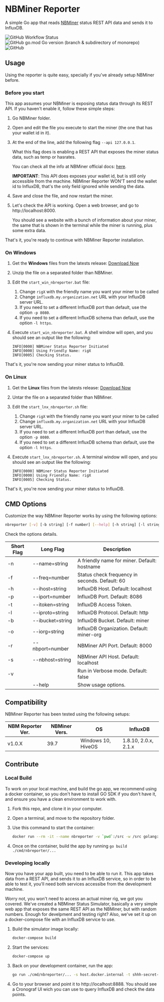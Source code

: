 # NBMiner Reporter
A simple Go app that reads [NBMiner](https://github.com/NebuTech/NBMiner#nbminer) status REST API data and sends it to InfluxDB.

![GitHub Workflow Status](https://img.shields.io/github/workflow/status/Cruzoft/nbminer-reporter/cicd)
![GitHub go.mod Go version (branch & subdirectory of monorepo)](https://img.shields.io/github/go-mod/go-version/Cruzoft/nbminer-reporter/main?label=Go%20Version)
![GitHub](https://img.shields.io/github/license/Cruzoft/nbminer-reporter?color=orange)

## Usage

Using the reporter is quite easy, specially if you've already setup NBMiner before.

### Before you start

This app assumes your NBMiner is exposing status data through its REST API. If you haven't enable it, follow these simple steps:

1. Go NBMiner folder.
1. Open and edit the file you execute to start the miner (the one that has your wallet id in it).
1. At the end of the line, add the following flag `--api 127.0.0.1`.

    What this flag does is enabling a REST API that exposes the miner status data, such as temp or hasrates.

    You can check all the info at NBMiner official docs: [here](https://github.com/NebuTech/NBMiner#api-reference).

    **IMPORTANT**: This API does exposes your wallet id, but is still only accessible from the machine. NBMiner Reporter WON'T send the wallet id to InfluxDB, that's the only field ignored while sending the data.

1. Save and close the file, and now restart the miner.
1. Let's check the API is working. Open a web browser, and go to http://localhost:8000.

    You should see a website with a bunch of information about your miner, the same that is shown in the terminal while the miner is running, plus some extra data.

That's it, you're ready to continue with NBMiner Reporter installation.

### On Windows

1. Get the **Windows** files from the latests release: [Download Now](https://github.com/Cruzoft/nbminer-reporter/releases)
1. Unzip the file on a separated folder than NBMiner.
1. Edit the `start_win_nbreporter.bat` file:
    1. Change `rigX` with the friendly name you want your miner to be called
    2. Change `influxdb.my.organization.net` URL with your InfluxDB server URL.
    3. If you need to set a different InfluxDB port than default, use the option `-p 8080`.
    4. If you need to set a different InfluxDB schema than default, use the option `-l https`.
1. Execute `start_win_nbreporter.bat`. A shell window will open, and you should see an output like the following:

    ```shell
    INFO[0000] NBMiner Status Reporter Initiated            
    INFO[0000] Using Friendly Name: rigX             
    INFO[0005] Checking Status.                   
    ```

That's it, you're now sending your miner status to InfluxDB.

### On Linux

1. Get the **Linux** files from the latests release: [Download Now](https://github.com/Cruzoft/nbminer-reporter/releases)
1. Untar the file on a separated folder than NBMiner.
1. Edit the `start_lnx_nbreporter.sh` file:
    1. Change `rigX` with the friendly name you want your miner to be called
    2. Change `influxdb.my.organization.net` URL with your InfluxDB server URL.
    3. If you need to set a different InfluxDB port than default, use the option `-p 8080`.
    4. If you need to set a different InfluxDB schema than default, use the option `-l https`.
1. Execute `start_lnx_nbreporter.sh`. A terminal window will open, and you should see an output like the following:

    ```shell
    INFO[0000] NBMiner Status Reporter Initiated            
    INFO[0000] Using Friendly Name: rigX             
    INFO[0005] Checking Status.                   
    ```

That's it, you're now sending your miner status to InfluxDB.

## CMD Options

Customize the way NBMiner Reporter works by using the following options:

```bash
nbreporter [-v] [-b string] [-f number] [--help] [-h string] [-l string] [-n string] [-o string] [-p number] [-r strinumberng] [-s string] [-t string]
```

Check the options details.

| Short Flag | Long Flag | Description                                     |
|----|-------------------|-------------------------------------------------|
| -n | --name=string     | A friendly name for miner. Default: hostname    |
| -f | --freq=number     | Status check frequency in seconds. Default: 60  |
| -h | --ihost=string    | InfluxDB Host.  Default: localhost              |
| -p | --iport=number    | InfluxDB Port. Default: 8086                    |
| -t | --itoken=string   | InfluxDB Access Token.                          |
| -l | --iproto=string   | InfluxDB Protocol.  Default: http               |
| -b | --ibucket=string  | InfluxDB Bucket. Default: miner                 |
| -o | --iorg=string     | InfluxDB Organization.  Default: miner-org      |
| -r | --nbport=number   | NBMiner API Port. Default: 8000                 |
| -s | --nbhost=string   | NBMiner API Host. Default: localhost            |
| -v |                   | Run in Verbose mode. Default: false             |
|    | --help            | Show usage options.                             |

## Compatibility

NBMiner Reporter has been tested using the following setups:

| NBM Reporter Ver. | NBMiner Vers. | OS                 | InfluxDB             |
|-------------------|---------------|--------------------|----------------------|
| v1.0.X            | 39.7          | Windows 10, HiveOS | 1.8.10, 2.0.x, 2.1.x |

## Contribute

### Local Build

To work on your local machine, and build the go app, we recommend using a docker container, so you don't have to install GO SDK if you don't have it, and ensure you have a clean environment to work with.

1. Fork this repo, and clone it in your computer.
1. Open a terminal, and move to the repository folder.
1. Use this command to start the container:

    ```sh
    docker run --rm -it --name nbreporter -v `pwd`:/src -w /src golang:1.17.3-alpine3.14 sh
    ```

1. Once on the container, build the app by running  `go build ./cmd/nbreporter/...`

### Developing locally

Now you have your app built, you need to be able to run it. This app takes data from a REST API, and sends it to an InfluxDB service, so in order to be able to test it, you'll need both services accessibe from the development machine.

Worry not, you won't need to access an actual miner rig, we got you covered. We've created a NBMiner Status Simulator, basically a very simple web app that exposes the same REST API as the NBMiner, but with random numbers. Enough for develpment and testing right? Also, we've set it up on a docker-compose file with an InfluxDB service to use.

1. Build the simulator image locally:

    ```sh
    docker-compose build
    ```

1. Start the services:

    ```sh
    docker-compose up
    ```

1. Back on your development container, run the app:

    ```sh
    go run ./cmd/nbreporter/... -s host.docker.internal -t shhh-secret-token -f 5 -h host.docker.internal
    ```

1. Go to your browser and point it to http://localhost:8888. You should see a Cronograf UI wich you can use to query InfluxDB and check the data points.